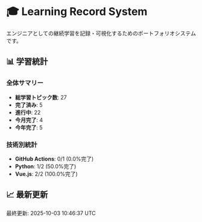 # 🎓 Learning Record System

エンジニアとしての継続学習を記録・可視化するためのポートフォリオシステムです。

## 📊 学習統計

### 全体サマリー
- **総学習トピック数**: 27
- **完了済み**: 5
- **進行中**: 22
- **今月完了**: 4
- **今年完了**: 5

### 技術別統計
- **GitHub Actions**: 0/1 (0.0%完了)
- **Python**: 1/2 (50.0%完了)
- **Vue.js**: 2/2 (100.0%完了)
## 📈 最新更新

最終更新: 2025-10-03 10:46:37 UTC
